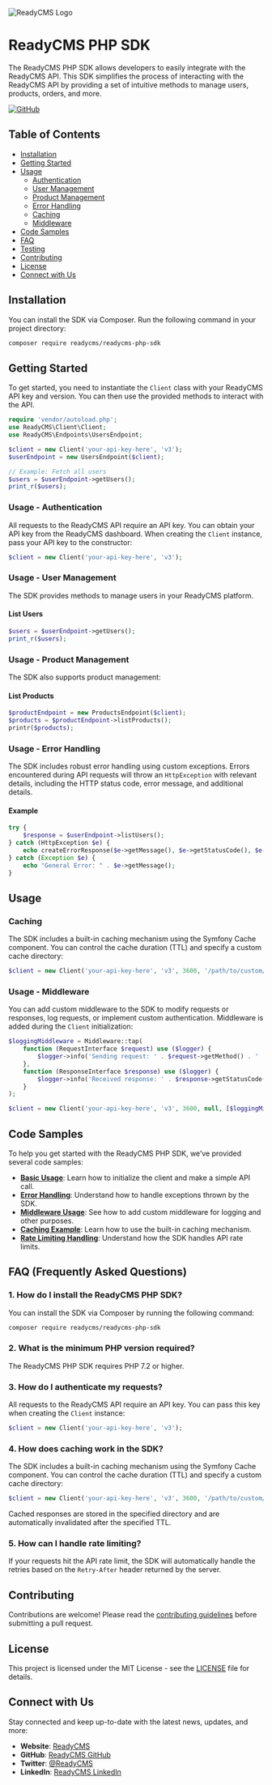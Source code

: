 ![ReadyCMS Logo](https://cdn.readycms.io/web/img/readycms-logo.png)

# ReadyCMS PHP SDK

The ReadyCMS PHP SDK allows developers to easily integrate with the ReadyCMS API. This SDK simplifies the process of interacting with the ReadyCMS API by providing a set of intuitive methods to manage users, products, orders, and more.

[![GitHub](https://img.shields.io/github/stars/readycmsio/readycms-php-sdk?style=social)](https://github.com/readycmsio/readycms-php-sdk)

## Table of Contents

- [Installation](#installation)
- [Getting Started](#getting-started)
- [Usage](#usage)
  - [Authentication](#authentication)
  - [User Management](#user-management)
  - [Product Management](#product-management)
  - [Error Handling](#error-handling)
  - [Caching](#caching)
  - [Middleware](#middleware)
- [Code Samples](#code-samples)
- [FAQ](#faq)
- [Testing](#testing)
- [Contributing](#contributing)
- [License](#license)
- [Connect with Us](#connect-with-us)


## Installation

You can install the SDK via Composer. Run the following command in your project directory:

```bash
composer require readycms/readycms-php-sdk
 ```
 
## Getting Started

To get started, you need to instantiate the `Client` class with your ReadyCMS API key and version. You can then use the provided methods to interact with the API.

```php
require 'vendor/autoload.php';
use ReadyCMS\Client\Client;
use ReadyCMS\Endpoints\UsersEndpoint;

$client = new Client('your-api-key-here', 'v3');
$userEndpoint = new UsersEndpoint($client);

// Example: Fetch all users
$users = $userEndpoint->getUsers();
print_r($users);
```



### Usage - Authentication
   

All requests to the ReadyCMS API require an API key. You can obtain your API key from the ReadyCMS dashboard. When creating the `Client` instance, pass your API key to the constructor:

```php
$client = new Client('your-api-key-here', 'v3');
```


### Usage - User Management
  

The SDK provides methods to manage users in your ReadyCMS platform.

#### List Users

```php
$users = $userEndpoint->getUsers();
print_r($users);
```

### Usage - Product Management
 
The SDK also supports product management:

#### List Products

```php
$productEndpoint = new ProductsEndpoint($client);
$products = $productEndpoint->listProducts();
printr($products);
```

### Usage - Error Handling
 

The SDK includes robust error handling using custom exceptions. Errors encountered during API requests will throw an `HttpException` with relevant details, including the HTTP status code, error message, and additional details.

#### Example

```php
try {
    $response = $userEndpoint->listUsers();
} catch (HttpException $e) {
    echo createErrorResponse($e->getMessage(), $e->getStatusCode(), $e->getErrorCode(), $e->getDetails());
} catch (Exception $e) {
    echo "General Error: " . $e->getMessage();
}
```


## Usage

### Caching

The SDK includes a built-in caching mechanism using the Symfony Cache component. You can control the cache duration (TTL) and specify a custom cache directory:

```php
$client = new Client('your-api-key-here', 'v3', 3600, '/path/to/custom/cache');
```


### Usage - Middleware
 
You can add custom middleware to the SDK to modify requests or responses, log requests, or implement custom authentication. Middleware is added during the `Client` initialization:

```php
$loggingMiddleware = Middleware::tap(
    function (RequestInterface $request) use ($logger) {
        $logger->info('Sending request: ' . $request->getMethod() . ' ' . $request->getUri());
    },
    function (ResponseInterface $response) use ($logger) {
        $logger->info('Received response: ' . $response->getStatusCode());
    }
);

$client = new Client('your-api-key-here', 'v3', 3600, null, [$loggingMiddleware]);
```

 
## Code Samples

To help you get started with the ReadyCMS PHP SDK, we’ve provided several code samples:

- **[Basic Usage](examples/basic-usage.php)**: Learn how to initialize the client and make a simple API call.
- **[Error Handling](examples/error-handling.php)**: Understand how to handle exceptions thrown by the SDK.
- **[Middleware Usage](examples/middleware-usage.php)**: See how to add custom middleware for logging and other purposes.
- **[Caching Example](examples/caching.php)**: Learn how to use the built-in caching mechanism.
- **[Rate Limiting Handling](examples/rate-limiting.php)**: Understand how the SDK handles API rate limits.



## FAQ (Frequently Asked Questions)

### 1. How do I install the ReadyCMS PHP SDK?

You can install the SDK via Composer by running the following command:

```bash
composer require readycms/readycms-php-sdk
```

### 2. What is the minimum PHP version required?

The ReadyCMS PHP SDK requires PHP 7.2 or higher.

### 3. How do I authenticate my requests?

All requests to the ReadyCMS API require an API key. You can pass this key when creating the `Client` instance:

```php
$client = new Client('your-api-key-here', 'v3');
```

### 4. How does caching work in the SDK?

The SDK includes a built-in caching mechanism using the Symfony Cache component. You can control the cache duration (TTL) and specify a custom cache directory:

```php
$client = new Client('your-api-key-here', 'v3', 3600, '/path/to/custom/cache');
```

Cached responses are stored in the specified directory and are automatically invalidated after the specified TTL.

### 5. How can I handle rate limiting?

If your requests hit the API rate limit, the SDK will automatically handle the retries based on the `Retry-After` header returned by the server.
 

## Contributing

Contributions are welcome! Please read the [contributing guidelines](CONTRIBUTING.md) before submitting a pull request.

## License

This project is licensed under the MIT License - see the [LICENSE](LICENSE) file for details.

## Connect with Us

Stay connected and keep up-to-date with the latest news, updates, and more:

- **Website**: [ReadyCMS](https://www.readycms.io/en/)
- **GitHub**: [ReadyCMS GitHub](https://github.com/readycmsio/readycms-php-sdk)
- **Twitter**: [@ReadyCMS](https://twitter.com/readycms)
- **LinkedIn**: [ReadyCMS LinkedIn](https://www.linkedin.com/company/readycms)
